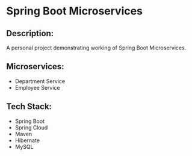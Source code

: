 # Spring Boot Microservices

## Description:

A personal project demonstrating working of Spring Boot Microservices.

## Microservices:

* Department Service
* Employee Service

## Tech Stack:

* Spring Boot
* Spring Cloud
* Maven
* Hibernate
* MySQL